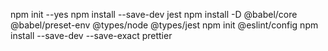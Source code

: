 npm init --yes
npm install --save-dev jest
npm install -D @babel/core @babel/preset-env @types/node @types/jest
npm init @eslint/config
npm install --save-dev --save-exact prettier
